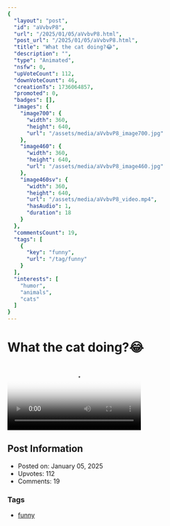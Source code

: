 ```yaml
---
{
  "layout": "post",
  "id": "aVvbvP8",
  "url": "/2025/01/05/aVvbvP8.html",
  "post_url": "/2025/01/05/aVvbvP8.html",
  "title": "What the cat doing?😂",
  "description": "",
  "type": "Animated",
  "nsfw": 0,
  "upVoteCount": 112,
  "downVoteCount": 46,
  "creationTs": 1736064857,
  "promoted": 0,
  "badges": [],
  "images": {
    "image700": {
      "width": 360,
      "height": 640,
      "url": "/assets/media/aVvbvP8_image700.jpg"
    },
    "image460": {
      "width": 360,
      "height": 640,
      "url": "/assets/media/aVvbvP8_image460.jpg"
    },
    "image460sv": {
      "width": 360,
      "height": 640,
      "url": "/assets/media/aVvbvP8_video.mp4",
      "hasAudio": 1,
      "duration": 18
    }
  },
  "commentsCount": 19,
  "tags": [
    {
      "key": "funny",
      "url": "/tag/funny"
    }
  ],
  "interests": [
    "humor",
    "animals",
    "cats"
  ]
}
---
```


# What the cat doing?😂

<video controls playsinline loop poster="/assets/media/aVvbvP8_image460.jpg">
  <source src="/assets/media/aVvbvP8_video.mp4" type="video/mp4">
  Your browser does not support the video tag.
</video>

## Post Information

- Posted on: January 05, 2025
- Upvotes: 112
- Comments: 19

### Tags

- [funny](/tag/funny)

